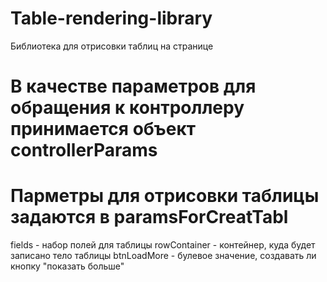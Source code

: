 # Table-rendering-library
Библиотека для отрисовки таблиц на странице
# В качестве параметров для обращения к контроллеру принимается объект controllerParams

# Парметры для отрисовки таблицы задаются в paramsForCreatTabl
fields - набор полей для таблицы
rowContainer - контейнер, куда будет записано тело таблицы
btnLoadMore - булевое значение, создавать ли кнопку "показать больше"
